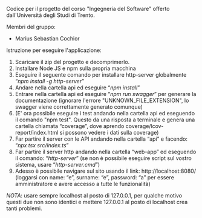 Codice per il progetto del corso "Ingegneria del Software" offerto dall'Università degli Studi di Trento.

Membri del gruppo:
* Marius Sebastian Cochior


Istruzione per eseguire l'applicazione:
1. Scaricare il zip del progetto e decomprimerlo.
2. Installare Node JS e npm sulla propria macchina
3. Eseguire il seguente comando per installare http-server globalmente “*npm install -g http-server*”
4. Andare nella cartella api ed eseguire “*npm install*”
5. Entrare nella cartella api ed eseguire “*npm run swagger*” per generare la documentazione (ignorare l'errore "UNKNOWN_FILE_EXTENSION", lo swagger viene correttamente generato comunque)
6. (E' ora possibile eseguire i test andando nella cartella api ed eseguendo il comando "npm test". Questo da una risposta a terminale e genera una cartella chiamata “coverage”, dove aprendo coverage/lcov-report/index.html si possono vedere i dati sulla coverage)
7. Far partire il server con le API andando nella cartella “api” e facendo: “*npx tsx src/index.ts*”
8. Far partire il server http andando nella cartella “web-app” ed eseguendo il comando: “*http-server*” (se non è possibile eseguire script sul vostro sistema, usare “*http-server.cmd*”)
9. Adesso è possibile navigare sul sito usando il link: http://localhost:8080/ (loggarsi con name: “e”, surname: “e”, password: “a” per essere amministratore e avere accesso a tutte le funzionalità)

*NOTA*: usare sempre localhost al posto di 127.0.0.1, per qualche motivo questi due non sono identici e mettere 127.0.0.1 al posto di localhost crea tanti problemi.

